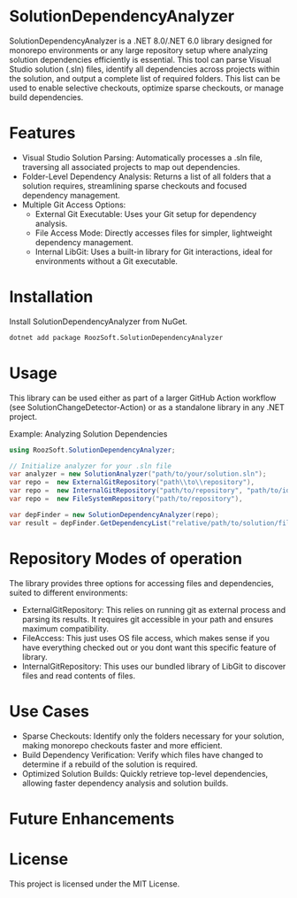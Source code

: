 # SolutionDependencyAnalyzer

SolutionDependencyAnalyzer is a .NET 8.0/.NET 6.0 library designed for monorepo environments or any large repository setup where analyzing solution dependencies efficiently is essential. This tool can parse Visual Studio solution (.sln) files, identify all dependencies across projects within the solution, and output a complete list of required folders. This list can be used to enable selective checkouts, optimize sparse checkouts, or manage build dependencies.

# Features
- Visual Studio Solution Parsing: Automatically processes a .sln file, traversing all associated projects to map out dependencies.
- Folder-Level Dependency Analysis: Returns a list of all folders that a solution requires, streamlining sparse checkouts and focused dependency management.
- Multiple Git Access Options:
   - External Git Executable: Uses your Git setup for dependency analysis.
   - File Access Mode: Directly accesses files for simpler, lightweight dependency management.
   - Internal LibGit: Uses a built-in library for Git interactions, ideal for environments without a Git executable.

# Installation
Install SolutionDependencyAnalyzer from NuGet.

``` bash
dotnet add package RoozSoft.SolutionDependencyAnalyzer
```

# Usage
This library can be used either as part of a larger GitHub Action workflow (see SolutionChangeDetector-Action) or as a standalone library in any .NET project.

Example: Analyzing Solution Dependencies
``` csharp
using RoozSoft.SolutionDependencyAnalyzer;

// Initialize analyzer for your .sln file
var analyzer = new SolutionAnalyzer("path/to/your/solution.sln");
var repo =  new ExternalGitRepository("path\\to\\repository"),
var repo =  new InternalGitRepository("path/to/repository", "path/to/id_path_filename"),
var repo =  new FileSystemRepository("path/to/repository"),

var depFinder = new SolutionDependencyAnalyzer(repo);
var result = depFinder.GetDependencyList("relative/path/to/solution/file");

```

# Repository Modes of operation
The library provides three options for accessing files and dependencies, suited to different environments:

- ExternalGitRepository: This relies on running git as external process and parsing its results. It requires git accessible in your path and ensures maximum compatibility.
- FileAccess: This just uses OS file access, which makes sense if you have everything checked out or you dont want this specific feature of library.
- InternalGitRepository: This uses our bundled library of LibGit to discover files and read contents of files.

# Use Cases
- Sparse Checkouts: Identify only the folders necessary for your solution, making monorepo checkouts faster and more efficient.
- Build Dependency Verification: Verify which files have changed to determine if a rebuild of the solution is required.
- Optimized Solution Builds: Quickly retrieve top-level dependencies, allowing faster dependency analysis and solution builds.

# Future Enhancements


# License
This project is licensed under the MIT License.